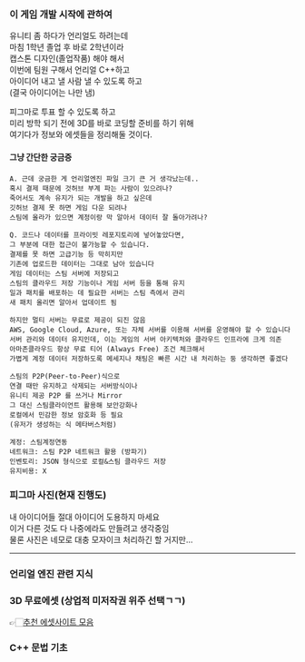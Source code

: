 ### 이 게임 개발 시작에 관하여 
유니티 좀 하다가 언리얼도 하려는데  
마침 1학년 졸업 후 바로 2학년이라  
캡스톤 디자인(졸업작품) 해야 해서  
이번에 팀원 구해서 언리얼 C++하고  
아이디어 내고 낼 사람 낼 수 있도록 하고  
(결국 아이디어는 나만 냄)  
  
피그마로 투표 할 수 있도록 하고  
미리 방학 되기 전에 3D를 바로 코딩할 준비를 하기 위해  
여기다가 정보와 에셋들을 정리해둘 것이다.  

#### 그냥 간단한 궁금증 
```
A. 근데 궁금한 게 언리얼엔진 파일 크기 큰 거 생각났는데..  
혹시 결제 때문에 것허브 부계 파는 사람이 있으려나?  
죽어서도 계속 유지가 되는 개발을 하고 싶은데  
깃허브 결제 못 하면 게임 다운 되려나  
스팀에 올라가 있으면 계정이랑 막 알아서 데이터 잘 돌아가려나?
  
Q. 코드나 데이터를 프라이빗 레포지토리에 넣어놓았다면,
그 부분에 대한 접근이 불가능할 수 있습니다.
결제를 못 하면 고급기능 등 막히지만
기존에 업로드한 데이터는 그대로 남아 있습니다  
게임 데이터는 스팀 서버에 저장되고
스팀의 클라우드 저장 기능이나 게임 서버 등을 통해 유지
일과 패치를 배포하는 데 필요한 서버는 스팀 측에서 관리
새 패치 올리면 알아서 업데이트 됨

하지만 멀티 서버는 무료로 제공이 되진 않음  
AWS, Google Cloud, Azure, 또는 자체 서버를 이용해 서버를 운영해야 할 수 있습니다
서버 관리와 데이터 유지인데, 이는 게임의 서버 아키텍처와 클라우드 인프라에 크게 의존
아마존클라우드 항상 무료 티어 (Always Free) 조건 체크해서
가볍게 계정 데이터 저장하도록 메세지나 채팅은 빠른 시간 내 처리하는 둥 생각하면 좋겠다

스팀의 P2P(Peer-to-Peer)식으로
연결 때만 유지하고 삭제되는 서버방식이나
유니티 제공 P2P 를 쓰거나 Mirror 
그 대신 스팀클라이언트 활용해 보안강화나
로컬에서 민감한 정보 암호화 등 필요  
(유저가 생성하는 식 메타버스처럼)

계정: 스팀계정연동 
네트워크: 스팀 P2P 네트워크 활용 (방파기) 
인벤토리: JSON 형식으로 로컬&스팀 클라우드 저장 
유지비용: X
```
  
### 피그마 사진(현재 진행도) 

내 아이디어들 절대 아이디어 도용하지 마세요  
이거 다른 것도 다 나중에라도 만들려고 생각중임  
물론 사진은 네모로 대충 모자이크 처리하긴 할 거지만...  
  
*** 

### 언리얼 엔진 관련 지식 

### 3D 무료에셋 (상업적 미저작권 위주 선택ㄱㄱ) 
👉🏻[추천 에셋사이트 모음](https://arca.live/b/unreal/61311129)  
  
### C++ 문법 기초 

